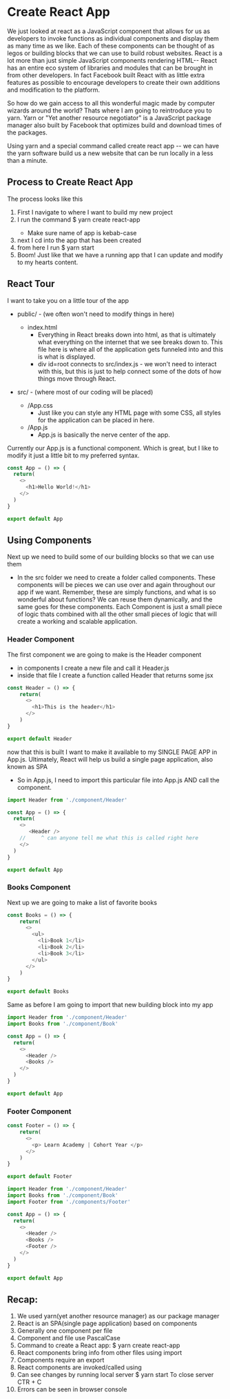 #  Create React App

We just looked at react as a JavaScript component that allows for us as developers to invoke functions as individual components and display them as many time as we like. 
Each of these components can be thought of as legos or building blocks that we can use to build robust websites. React is a lot more than just simple JavaScript components rendering HTML-- React has an entire eco system of libraries and modules that can be brought in from other developers. In fact Facebook built React with as little extra features as possible to encourage developers to create their own additions and modification to the platform. 

So how do we gain access to all this wonderful magic made by computer wizards around the world? Thats where I am going to reintroduce you to yarn. Yarn or "Yet another resource negotiator" is a JavaScript package manager also built by Facebook that optimizes build and download times of the packages. 

Using yarn and a special command called create react app -- we can have the yarn software build us a new website that can be run locally in a less than a minute. 

## Process to Create React App
The process looks like this
1. First I navigate to where I want to build my new project
2. I run the command $ yarn create react-app <name of app goes here>
    - Make sure name of app is kebab-case
3. next I cd into the app that has been created
4. from here I run $ yarn start
5. Boom! Just like that we have a running app that I can update and modify to my hearts content.


## React Tour
I want to take you on a little tour of the app

- public/ - (we often won't need to modify things in here)
  - index.html
      - Everything in React breaks down into html, as that is ultimately what everything on the internet that we see breaks down to.  This file here is where all of the application gets funneled into and this is what is displayed.
      - div id=root connects to src/index.js - we won't need to interact with this, but this is just to help connect some of the dots of how things move through React.

- src/ - (where most of our coding will be placed)
  - /App.css
      - Just like you can style any HTML page with some CSS, all styles for the application can be placed in here.
  - /App.js
      - App.js is basically the nerve center of the app.  

Currently our App.js is a functional component. Which is great, but I like to modify it just a little bit to my preferred syntax.

```javascript
const App = () => {
  return(
    <>
      <h1>Hello World!</h1>
    </>
  )
}

export default App
```

## Using Components
Next up we need to build some of our building blocks so that we can use them
  - In the src folder we need to create a folder called components.  These components will be pieces we can use over and again throughout our app if we want.  Remember, these are simply functions, and what is so wonderful about functions?  We can reuse them dynamically, and the same goes for these components.  Each Component is just a small piece of logic thats combined with all the other small pieces of logic that will create a working and scalable application.

### Header Component
The first component we are going to make is the Header component
  - in components I create a new file and call it Header.js
  - inside that file I create a function called Header that returns some jsx

```javascript
const Header = () => {
    return(
      <>
        <h1>This is the header</h1>
      </>
    )
}

export default Header
```
now that this is built I want to make it available to my SINGLE PAGE APP in App.js.  Ultimately, React will help us build a single page application, also known as SPA

-  So in App.js, I need to import this particular file into App.js AND call the component.

```javascript
import Header from './component/Header'

const App = () => {
  return(
    <>
       <Header />
    //     ^ can anyone tell me what this is called right here
    </>
  )
}

export default App
```

### Books Component
Next up we are going to make a list of favorite books

```javascript
const Books = () => {
    return(
      <>
        <ul>
          <li>Book 1</li>
          <li>Book 2</li>
          <li>Book 3</li>
        </ul>
      </>
    )
}

export default Books
```

Same as before I am going to import that new building block into my app 

```javascript 
import Header from './component/Header'
import Books from './component/Book'

const App = () => {
  return(
    <>
      <Header />
      <Books />
    </>
  )
}

export default App
```

### Footer Component

```javascript 
const Footer = () => {
    return(
      <>
        <p> Learn Academy | Cohort Year </p>
      </>
    )
}

export default Footer
```


```javascript 
import Header from './component/Header'
import Books from './component/Book'
import Footer from './components/Footer'

const App = () => {
  return(
    <>
      <Header />
      <Books />
      <Footer />
    </>
  )
}

export default App
```

## Recap: 
1. We used yarn(yet another resource manager) as our package manager
2. React is an SPA(single page application) based on components
3. Generally one component per file
4. Component and file use PascalCase
5. Command to create a React app:
    $ yarn create react-app <app-name>
6. React components bring info from other files using import
7. Components require an export
8. React components are invoked/called using <ComponentName />
9. Can see changes by running local server 
    $ yarn start
    To close server CTR + C
10. Errors can be seen in browser console

